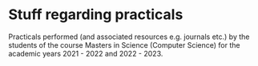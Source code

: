 # Stuff regarding practicals
Practicals performed (and associated resources e.g. journals etc.) by the students of the course Masters in Science (Computer Science) for the academic years 2021 - 2022 and 2022 - 2023.

